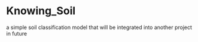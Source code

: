 # Knowing_Soil
a simple soil classification model that will be integrated into another project in future
